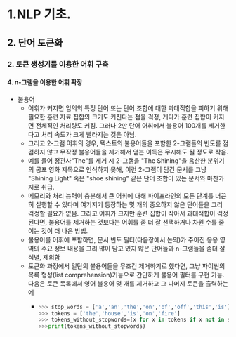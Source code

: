 # 1.NLP 기초.
## 2. 단어 토큰화
### 2. 토큰 생성기를 이용한 어휘 구축
#### 4. n-그램을 이용한 어휘 확장
- 불용어
  - 어휘가 커지면 임의의 특정 단어 또는 단어 조합에 대한 과대적합을 피하기 위해 필요한 훈련 자료 집합의 크기도 커진다는 점을 걱정, 게다가 훈련 집합이 커지면 전체적인 처리량도 커짐. 그러나 2만 단어 어휘에서 불용어 100개를 제거한다고 처리 속도가 크게 빨라지는 것은 아님.
  - 그리고 2-그램 어휘의 경우, 텍스트의 불용어들을 포함한 2-그램들의 빈도를 점검하지 않고 무작정 불용어들을 제거해서 얻는 이득은 무시해도 될 정도로 작음.
  - 예를 들어 정관사"The"를 제거 시 2-그램을 "The Shining"을 음산한 분위기의 공포 영화 제목으로 인식하지 못해, 이런 2-그램이 담긴 문서를 그냥 "Shining Light" 혹은 "shoe shining" 같은 단어 조합이 있는 문서와 마찬가지로 취급.
  - 메모리와 처리 능력이 충분해서 큰 어휘에 대해 파이프라인의 모든 단계를 너끈히 실행할 수 있다며 여기저기 등장하는 몇 개의 중요하지 않은 단어들을 그리 걱정할 필요가 없음. 그리고 어휘가 크지만 훈련 집합이 작아서 과대적합이 걱정된다면, 불용어를 제거하는 것보다는 어휘를 좀 더 잘 선택하거나 차원 수를 줄이는 것이 더 나은 방법.
  - 불용어를 어휘에 포함하면, 문서 빈도 필터(다음장에서 논의)가 주어진 응용 영역의 주요 정보 내용을 그리 많이 담고 있지 않은 단어들과 n-그램들을 좀더 잘 식별, 제외함
  - 토큰화 과정에서 일단의 불용어들을 무조건 제거하기로 했다면, 그냥 파이썬의 목록 형성(list comprehension)기능으로 간단하게 불용어 필터를 구현 가능. 다음은 토큰 목록에서 영어 불용어 몇 개를 제거하고 그 나머지 토큰을 출력하는 예
    - ```python
      >>> stop_words = ['a','an','the','on','of','off','this','is']
      >>> tokens = ['the','house','is','on','fire']
      >>> tokens_without_stopwords=[x for x in tokens if x not in stop_words]
      >>>print(tokens_without_stopwords)
      ```
      
